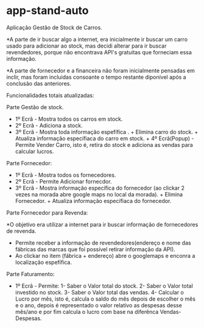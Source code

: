 # app-stand-auto

Aplicação Gestão de Stock de Carros.

*A parte de ir buscar algo a internet, era inicialmente ir buscar um carro usado para adicionar ao stock, mas decidi alterar para ir buscar revendedores, porque não encontrava API's gratuitas que forneciam essa informação.

*A parte de fornecedor e a financeira não foram inicialmente pensadas em inclir, mas foram incluidas consoante o tempo restante diponível após a conclusão das anteriores.  

Funcionalidades totais atualizadas:

Parte Gestão de stock.

- 1º Ecrã - Mostra todos os carros em stock.
- 2º Ecrã - Adiciona a stock.
- 3º Ecrã - Mostra toda informação espefífica .
			+ Elimina carro do stock.
			+ Atualiza informação específiaca do carro em stock.
			+ 4º Ecrã(Popup) - Permite Vender Carro, isto é, retira do stock e adiciona as vendas para calcular lucros.

Parte Fornecedor:

- 1º Ecrã - Mostra todos os fornecedores.
- 2º Ecrã - Permite Adicionar fornecdor.
- 3º Ecrã - Mostra informação específica do fornecedor (ao clickar 2 vezes na morada abre google maps no local da morada).
			+ Elimina Fornecedor.
			+ Atualiza informação específiaca do fornecedor.

Parte Fornecedor para Revenda:
			
*O objetivo era utilizar a internet para ir buscar informação de fornecedores de revenda.

- Permite receber a informação de revendedores(endereço e nome das fábricas das marcas que foi possível retirar informação da API).
- Ao clickar no item (fábrica + endereço) abre o googlemaps e enconra a localização espefífica. 		
		
Parte Faturamento:

- 1º Ecrã - 
	Permite: 
		1- Saber o Valor total do stock.
		2- Saber o Valor total investido no stock.
		3- Saber o Valor total das vendas.
		4- Calcular o Lucro por mês, isto é, calcula o saldo do mês depois de escolher o mês e o ano, depois é representado o valor relativo as despesas desse mês/ano e por fim calcula o lucro com base na diferênca Vendas-Despesas.

